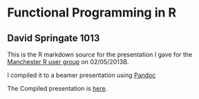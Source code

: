 Functional Programming in R
=========================== 

David Springate 1013
--------------------

This is the R markdown source for the presentation I gave for the [Manchester R user group](http://www.meetup.com/Manchester-R/) on 02/05/2013B.

I compiled it to a beamer presentation using [Pandoc](johnmacfarlane.net/pandoc)

The Compiled presentation is [here](http://www.slideshare.net/DASpringate/functional-programming-in-r).